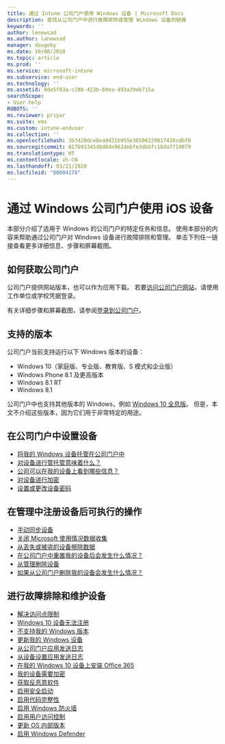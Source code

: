 ```yaml
---
title: 通过 Intune 公司门户使用 Windows 设备 | Microsoft Docs
description: 查找从公司门户中进行故障排除或管理 Windows 设备的链接
keywords: ''
author: lenewsad
ms.author: lanewsad
manager: dougeby
ms.date: 10/08/2018
ms.topic: article
ms.prod: ''
ms.service: microsoft-intune
ms.subservice: end-user
ms.technology: ''
ms.assetid: 0de5f03a-c288-423b-b9ea-493a39eb715a
searchScope:
- User help
ROBOTS: ''
ms.reviewer: priyar
ms.suite: ems
ms.custom: intune-enduser
ms.collection: ''
ms.openlocfilehash: 3b3420dce8ea9d21b955e36506229817420cdbf0
ms.sourcegitcommit: 017b93345d8d8de962debfe3db5fc1bda7719079
ms.translationtype: HT
ms.contentlocale: zh-CN
ms.lasthandoff: 03/21/2020
ms.locfileid: "80084178"
---
```

# <a name="using-your-windows-device-with-intune-company-portal"></a>通过 Windows 公司门户使用 iOS 设备

本部分介绍了适用于 Windows 的公司门户的特定任务和信息。 使用本部分的内容来帮助通过公司门户对 Windows 设备进行故障排除和管理。 单击下列任一链接查看更多详细信息、步骤和屏幕截图。  

## <a name="how-to-get-company-portal"></a>如何获取公司门户
公司门户提供网站版本，也可以作为应用下载。 若要[访问公司门户网站](https://go.microsoft.com/fwlink/?linkid=2010980)，请使用工作单位或学校凭据登录。  

有关详细步骤和屏幕截图，请参阅[登录到公司门户](https://docs.microsoft.com/mem/intune/user-help/sign-in-to-the-company-portal)。

## <a name="supported-versions"></a>支持的版本

公司门户当前支持运行以下 Windows 版本的设备：

* Windows 10（家庭版、专业版、教育版、S 模式和企业版）
* Windows Phone 8.1 及更高版本
* Windows 8.1 RT
* Windows 8.1

公司门户中也支持其他版本的 Windows，例如 [Windows 10 全息版](https://www.microsoft.com/hololens)。 但是，本文不介绍这些版本，因为它们用于非常特定的用途。

## <a name="set-up-your-device-in-the-company-portal"></a>在公司门户中设置设备
- [将我的 Windows 设备托管在公司门户中](windows-enrollment-company-portal.md)  
- [对设备进行管托管意味着什么？](what-happens-if-you-install-the-company-portal-app-and-enroll-your-device-in-intune-windows.md) 
- [公司可以在我的设备上看到哪些信息？](what-info-can-your-company-see-when-you-enroll-your-device-in-intune.md)
- [对设备进行加密](encrypt-your-device-windows.md)
- [设置或更改设备密码](set-or-change-your-password-windows.md)

## <a name="things-you-can-do-after-your-device-is-enrolled-in-management"></a>在管理中注册设备后可执行的操作
- [手动同步设备](sync-your-device-manually-windows.md)
- [关闭 Microsoft 使用情况数据收集](turn-off-microsoft-usage-data-collection-windows.md)
- [从丢失或被盗的设备擦除数据](reset-erase-your-device-cpwebsite.md)
- [在公司门户中重置我的设备后会发生什么情况？](what-happens-if-you-reset-your-device-using-the-company-portal-windows.md)
- [从管理删除设备](unenroll-your-device-from-intune-windows.md)
- [如果从公司门户删除我的设备会发生什么情况？](what-happens-if-you-unenroll-your-device-from-intune-windows.md)

## <a name="troubleshoot-and-maintain-your-device"></a>进行故障排除和维护设备
* [解决访问点限制](resolve-access-point-restrictions.md)
* [Windows 10 设备无法注册](troubleshoot-your-windows-10-device-windows.md)
* [不支持我的 Windows 版本](your-windows-version-isnt-yet-supported.md)
* [更新我的 Windows 设备](you-need-to-update-your-windows-device.md)
* [从公司门户应用发送日志](send-logs-to-your-it-admin-cp-windows.md)
* [从设备设置应用发送日志](send-logs-to-your-it-admin-settings-windows.md)
* [在我的 Windows 10 设备上安装 Office 365](install-office-windows.md)
* [我的设备需要加密](you-need-to-enable-windows-encryption.md)
* [获取反恶意软件](your-device-needs-antimalware-software.md)
* [启用安全启动](you-need-to-enable-secure-boot-windows.md)
* [启用代码完整性](you-need-to-enable-code-integrity.md)
* [启用 Windows 防火墙](you-need-to-enable-defender-firewall-windows.md)
* [启用用户访问控制](you-need-to-enable-uac-windows.md)
* [更新 OS 内部版本](you-need-to-update-os-build-version-windows.md)
* [启用 Windows Defender](turn-on-defender-windows.md)
